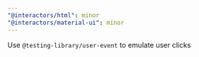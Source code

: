 ```yaml
---
"@interactors/html": minor
"@interactors/material-ui": minor
---
```


Use `@testing-library/user-event` to emulate user clicks
